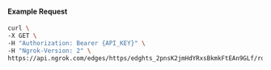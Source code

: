 <!-- Code generated for API Clients. DO NOT EDIT. -->

#### Example Request

```bash
curl \
-X GET \
-H "Authorization: Bearer {API_KEY}" \
-H "Ngrok-Version: 2" \
https://api.ngrok.com/edges/https/edghts_2pnsK2jmHdYRxsBkmkFtEAn9GLf/routes/edghtsrt_2pnsK6lfjLWgo4uRCFZnOKLKU4I
```
